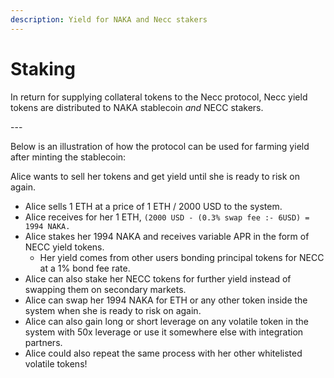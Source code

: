 ```yaml
---
description: Yield for NAKA and Necc stakers
---
```


# Staking

In return for supplying collateral tokens to the Necc protocol, Necc yield tokens are distributed to NAKA stablecoin _and_ NECC stakers.

\---

Below is an illustration of how the protocol can be used for farming yield after minting the stablecoin:

Alice wants to sell her tokens and get yield until she is ready to risk on again.

* Alice sells 1 ETH at a price of 1 ETH / 2000 USD to the system.
* Alice receives for her 1 ETH, `(2000 USD - (0.3% swap fee :- 6USD) = 1994 NAKA.`
* Alice stakes her 1994 NAKA and receives variable APR in the form of NECC yield tokens.
  * Her yield comes from other users bonding principal tokens for NECC at a 1% bond fee rate.
* Alice can also stake her NECC tokens for further yield instead of swapping them on secondary markets.
* Alice can swap her 1994 NAKA for ETH or any other token inside the system when she is ready to risk on again.
* Alice can also gain long or short leverage on any volatile token in the system with 50x leverage or use it somewhere else with integration partners.
* Alice could also repeat the same process with her other whitelisted volatile tokens!

